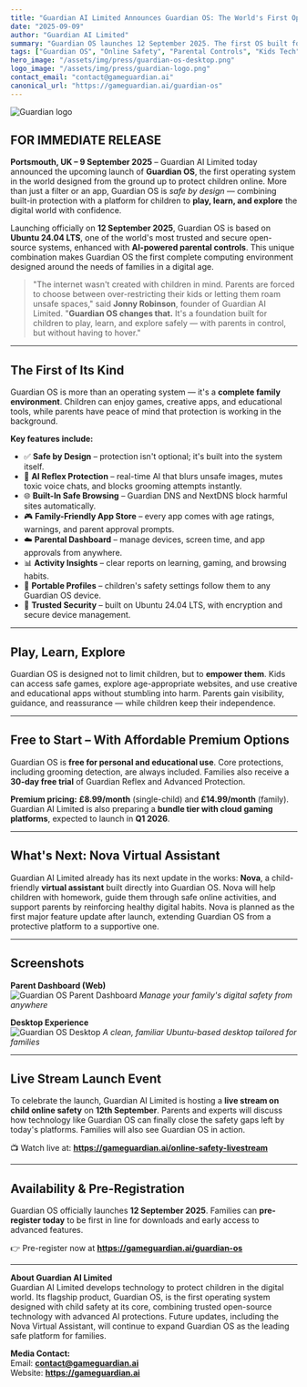 ```yaml
---
title: "Guardian AI Limited Announces Guardian OS: The World's First Operating System Built to Keep Children Safe While They Play, Learn, and Explore"
date: "2025-09-09"
author: "Guardian AI Limited"
summary: "Guardian OS launches 12 September 2025. The first OS built for child safety—safe by design—with AI protection, family app store, and a parent dashboard. Freemium with 30-day trial; premium from £8.99 single / £14.99 family."
tags: ["Guardian OS", "Online Safety", "Parental Controls", "Kids Tech", "AI"]
hero_image: "/assets/img/press/guardian-os-desktop.png"
logo_image: "/assets/img/press/guardian-logo.png"
contact_email: "contact@gameguardian.ai"
canonical_url: "https://gameguardian.ai/guardian-os"
---
```


![Guardian logo](/assets/img/press/guardian-logo.png)

## FOR IMMEDIATE RELEASE

**Portsmouth, UK – 9 September 2025** – Guardian AI Limited today announced the upcoming launch of **Guardian OS**, the first operating system in the world designed from the ground up to protect children online. More than just a filter or an app, Guardian OS is *safe by design* — combining built-in protection with a platform for children to **play, learn, and explore** the digital world with confidence.

Launching officially on **12 September 2025**, Guardian OS is based on **Ubuntu 24.04 LTS**, one of the world's most trusted and secure open-source systems, enhanced with **AI-powered parental controls**. This unique combination makes Guardian OS the first complete computing environment designed around the needs of families in a digital age.

> "The internet wasn't created with children in mind. Parents are forced to choose between over-restricting their kids or letting them roam unsafe spaces," said **Jonny Robinson**, founder of Guardian AI Limited. "**Guardian OS changes that.** It's a foundation built for children to play, learn, and explore safely — with parents in control, but without having to hover."

---

## The First of Its Kind

Guardian OS is more than an operating system — it's a **complete family environment**. Children can enjoy games, creative apps, and educational tools, while parents have peace of mind that protection is working in the background.

**Key features include:**
- ✅ **Safe by Design** – protection isn't optional; it's built into the system itself.
- 🤖 **AI Reflex Protection** – real-time AI that blurs unsafe images, mutes toxic voice chats, and blocks grooming attempts instantly.
- 🌐 **Built-In Safe Browsing** – Guardian DNS and NextDNS block harmful sites automatically.
- 🎮 **Family-Friendly App Store** – every app comes with age ratings, warnings, and parent approval prompts.
- ☁️ **Parental Dashboard** – manage devices, screen time, and app approvals from anywhere.
- 📊 **Activity Insights** – clear reports on learning, gaming, and browsing habits.
- 👤 **Portable Profiles** – children's safety settings follow them to any Guardian OS device.
- 🔐 **Trusted Security** – built on Ubuntu 24.04 LTS, with encryption and secure device management.

---

## Play, Learn, Explore

Guardian OS is designed not to limit children, but to **empower them**. Kids can access safe games, explore age-appropriate websites, and use creative and educational apps without stumbling into harm. Parents gain visibility, guidance, and reassurance — while children keep their independence.

---

## Free to Start – With Affordable Premium Options

Guardian OS is **free for personal and educational use**. Core protections, including grooming detection, are always included. Families also receive a **30-day free trial** of Guardian Reflex and Advanced Protection.

**Premium pricing:** **£8.99/month** (single-child) and **£14.99/month** (family).  
Guardian AI Limited is also preparing a **bundle tier with cloud gaming platforms**, expected to launch in **Q1 2026**.

---

## What's Next: Nova Virtual Assistant

Guardian AI Limited already has its next update in the works: **Nova**, a child-friendly **virtual assistant** built directly into Guardian OS. Nova will help children with homework, guide them through safe online activities, and support parents by reinforcing healthy digital habits. Nova is planned as the first major feature update after launch, extending Guardian OS from a protective platform to a supportive one.

---

## Screenshots

**Parent Dashboard (Web)**  
![Guardian OS Parent Dashboard](/assets/img/press/guardian-os-dashboard.png)
*Manage your family's digital safety from anywhere*

**Desktop Experience**  
![Guardian OS Desktop](/assets/img/press/guardian-os-desktop.png)
*A clean, familiar Ubuntu-based desktop tailored for families*

---

## Live Stream Launch Event

To celebrate the launch, Guardian AI Limited is hosting a **live stream on child online safety** on **12th September**. Parents and experts will discuss how technology like Guardian OS can finally close the safety gaps left by today's platforms. Families will also see Guardian OS in action.

📺 Watch live at: **https://gameguardian.ai/online-safety-livestream**

---

## Availability & Pre-Registration

Guardian OS officially launches **12 September 2025**. Families can **pre-register today** to be first in line for downloads and early access to advanced features.

👉 Pre-register now at **https://gameguardian.ai/guardian-os**

---

**About Guardian AI Limited**  
Guardian AI Limited develops technology to protect children in the digital world. Its flagship product, Guardian OS, is the first operating system designed with child safety at its core, combining trusted open-source technology with advanced AI protections. Future updates, including the Nova Virtual Assistant, will continue to expand Guardian OS as the leading safe platform for families.

**Media Contact:**  
Email: **contact@gameguardian.ai**  
Website: **https://gameguardian.ai**